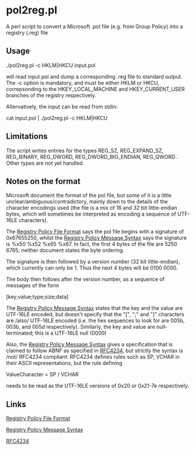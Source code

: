 # pol2reg.pl

A perl script to convert a Microsoft .pol file (e.g. from Group Policy) into a registry (.reg) file

Usage
-----

./pol2reg.pl -c HKLM|HKCU input.pol

will read input.pol and dump a corresponding .reg file to standard output. The -c option is mandatory, 
and must be either HKLM or HKCU, correpsonding to the HKEY_LOCAL_MACHINE and HKEY_CURRENT_USER branches
of the registry respectively.

Alternatively, the input can be read from stdin:

cat input.pol | ./pol2reg.pl -c HKLM|HKCU

Limitations
-----------
The script writes entries for the types REG_SZ, REG_EXPAND_SZ, REG_BINARY, REG_DWORD, 
REG_DWORD_BIG_ENDIAN, REG_QWORD . Other types are not yet handled.

Notes on the format
-------------------
Microsoft document the format of the pol file, but some of it is a little unclear/ambiguous/contradictory, 
mainly down to the details of the character encodings used (the file is a mix of 16 and 32 bit little-endian
bytes, which will sometimes be interpreted as encoding a sequence of UTF-16LE characters).

The [Registry Policy File Format][1] says the pol file begins with a signature of 0x67655250, whilst the
[Registry Policy Message Syntax][2] says the signature is %x50 %x52 %x65 %x67. In fact, the first 4 bytes 
of the file are 5250 6765; neither document states the byte ordering.

The signature is then followed by a version number (32 bit little-endian), which currently can only be 1. 
Thus the next 4 bytes will be 0100 0000.

The body then follows after the version number, as a sequence of messages of the form

[key;value;type;size;data]

The [Registry Policy Message Syntax][2] states that the key and the value are UTF-16LE encoded, but doesn't
specify that the "[", ";" and "]" characters are /also/ UTF-16LE encoded (i.e. the hex sequences to look 
for are 005b, 003b, and 005d respectively). Similarly, the key and value are null-terminated; this is a 
UTF-16LE null (0000)

Also, the [Registry Policy Message Syntax][2] gives a specification that is claimed to follow ABNF as 
specified in [RFC4234][3], but strictly the syntax is /not/ RFC4234 compliant: RFC4234 defines rules such 
as SP, VCHAR in their ASCII representations, but the rule defining

 ValueCharacter = SP / VCHAR

needs to be read as the UTF-16LE versions of 0x20 or 0x21-7e respectively.

Links
-----
[Registry Policy File Format][1]

[Registry Policy Message Syntax][2]

[RFC4234][3]

[1]: https://msdn.microsoft.com/en-us/library/aa374407(v=vs.85).aspx
[2]: https://msdn.microsoft.com/en-us/library/cc232696.aspx
[3]: http://www.rfc-editor.org/rfc/rfc4234.txt
